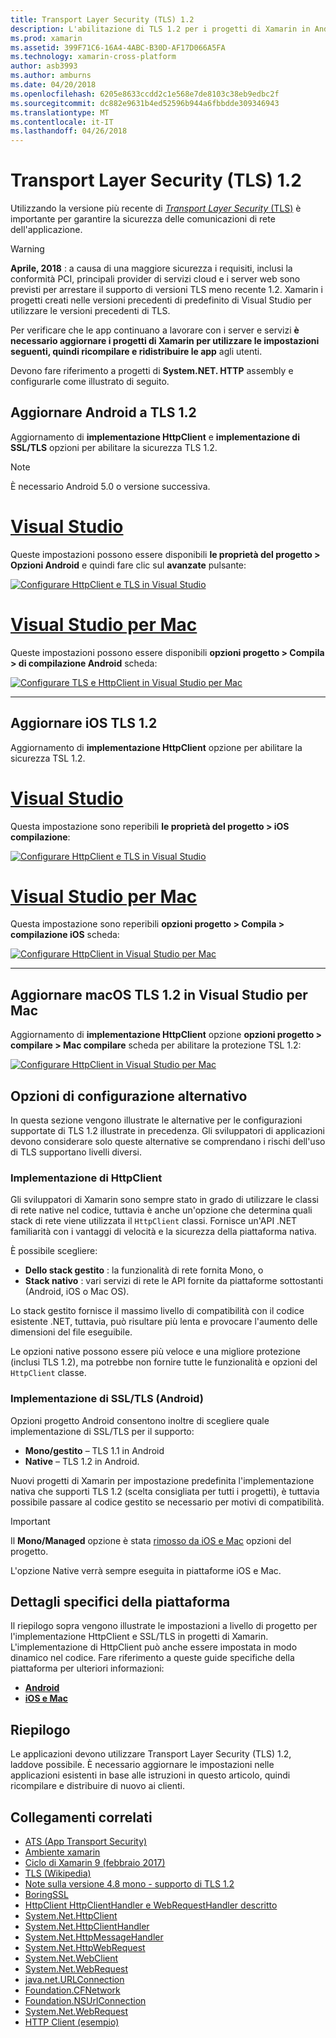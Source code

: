 ```yaml
---
title: Transport Layer Security (TLS) 1.2
description: L'abilitazione di TLS 1.2 per i progetti di Xamarin in Android, iOS e Mac
ms.prod: xamarin
ms.assetid: 399F71C6-16A4-4ABC-B30D-AF17D066A5FA
ms.technology: xamarin-cross-platform
author: asb3993
ms.author: amburns
ms.date: 04/20/2018
ms.openlocfilehash: 6205e8633ccdd2c1e568e7de8103c38eb9edbc2f
ms.sourcegitcommit: dc882e9631b4ed52596b944a6fbbdde309346943
ms.translationtype: MT
ms.contentlocale: it-IT
ms.lasthandoff: 04/26/2018
---
```

# <a name="transport-layer-security-tls-12"></a>Transport Layer Security (TLS) 1.2

Utilizzando la versione più recente di [ _Transport Layer Security_ (TLS)](https://en.wikipedia.org/wiki/Transport_Layer_Security) è importante per garantire la sicurezza delle comunicazioni di rete dell'applicazione.

> [!WARNING]
> **Aprile, 2018** : a causa di una maggiore sicurezza i requisiti, inclusi la conformità PCI, principali provider di servizi cloud e i server web sono previsti per arrestare il supporto di versioni TLS meno recente 1.2.  Xamarin i progetti creati nelle versioni precedenti di predefinito di Visual Studio per utilizzare le versioni precedenti di TLS.
>
> Per verificare che le app continuano a lavorare con i server e servizi **è necessario aggiornare i progetti di Xamarin per utilizzare le impostazioni seguenti, quindi ricompilare e ridistribuire le app** agli utenti.

Devono fare riferimento a progetti di **System.NET. HTTP** assembly e configurarle come illustrato di seguito.

## <a name="update-android-to-tls-12"></a>Aggiornare Android a TLS 1.2

Aggiornamento di **implementazione HttpClient** e **implementazione di SSL/TLS** opzioni per abilitare la sicurezza TLS 1.2.

> [!NOTE]
> È necessario Android 5.0 o versione successiva.

# <a name="visual-studiotabwindows"></a>[Visual Studio](#tab/windows)

Queste impostazioni possono essere disponibili **le proprietà del progetto > Opzioni Android** e quindi fare clic sul **avanzate** pulsante:

[![Configurare HttpClient e TLS in Visual Studio](transport-layer-security-images/android-win-sml.png)](transport-layer-security-images/android-win.png#lightbox)

# <a name="visual-studio-for-mactabmacos"></a>[Visual Studio per Mac](#tab/macos)

Queste impostazioni possono essere disponibili **opzioni progetto > Compila > di compilazione Android** scheda:

[![Configurare TLS e HttpClient in Visual Studio per Mac](transport-layer-security-images/android-mac-sml.png)](transport-layer-security-images/android-mac.png#lightbox)

-----

## <a name="update-ios-to-tls-12"></a>Aggiornare iOS TLS 1.2

Aggiornamento di **implementazione HttpClient** opzione per abilitare la sicurezza TSL 1.2.

# <a name="visual-studiotabwindows"></a>[Visual Studio](#tab/windows)

Questa impostazione sono reperibili **le proprietà del progetto > iOS compilazione**:

[![Configurare HttpClient e TLS in Visual Studio](transport-layer-security-images/ios-win-sml.png)](transport-layer-security-images/ios-win.png#lightbox)

# <a name="visual-studio-for-mactabmacos"></a>[Visual Studio per Mac](#tab/macos)

Questa impostazione sono reperibili **opzioni progetto > Compila > compilazione iOS** scheda:

[![Configurare HttpClient in Visual Studio per Mac](transport-layer-security-images/ios-mac-sml.png)](transport-layer-security-images/ios-mac.png#lightbox)

-----

## <a name="update-macos-to-tls-12-in-visual-studio-for-mac"></a>Aggiornare macOS TLS 1.2 in Visual Studio per Mac

Aggiornamento di **implementazione HttpClient** opzione **opzioni progetto > compilare > Mac compilare** scheda per abilitare la protezione TSL 1.2:

[![Configurare HttpClient in Visual Studio per Mac](transport-layer-security-images/macos-mac-sml.png)](transport-layer-security-images/macos-mac.png#lightbox)

## <a name="alternative-configuration-options"></a>Opzioni di configurazione alternativo

In questa sezione vengono illustrate le alternative per le configurazioni supportate di TLS 1.2 illustrate in precedenza.
Gli sviluppatori di applicazioni devono considerare solo queste alternative se comprendano i rischi dell'uso di TLS supportano livelli diversi.

### <a name="httpclient-implementation"></a>Implementazione di HttpClient

Gli sviluppatori di Xamarin sono sempre stato in grado di utilizzare le classi di rete native nel codice, tuttavia è anche un'opzione che determina quali stack di rete viene utilizzata il `HttpClient` classi. Fornisce un'API .NET familiarità con i vantaggi di velocità e la sicurezza della piattaforma nativa.

È possibile scegliere:

- **Dello stack gestito** : la funzionalità di rete fornita Mono, o
- **Stack nativo** : vari servizi di rete le API fornite da piattaforme sottostanti (Android, iOS o Mac OS).

Lo stack gestito fornisce il massimo livello di compatibilità con il codice esistente .NET, tuttavia, può risultare più lenta e provocare l'aumento delle dimensioni del file eseguibile.

Le opzioni native possono essere più veloce e una migliore protezione (inclusi TLS 1.2), ma potrebbe non fornire tutte le funzionalità e opzioni del `HttpClient` classe.

### <a name="ssltls-implementation-android"></a>Implementazione di SSL/TLS (Android)

Opzioni progetto Android consentono inoltre di scegliere quale implementazione di SSL/TLS per il supporto:

- **Mono/gestito** – TLS 1.1 in Android
- **Native** – TLS 1.2 in Android.

Nuovi progetti di Xamarin per impostazione predefinita l'implementazione nativa che supporti TLS 1.2 (scelta consigliata per tutti i progetti), è tuttavia possibile passare al codice gestito se necessario per motivi di compatibilità.

> [!IMPORTANT]
> Il **Mono/Managed** opzione è stata [rimosso da iOS e Mac](https://developer.xamarin.com/releases/ios/xamarin.ios_10/xamarin.ios_10.8/) opzioni del progetto.
>
> L'opzione Native verrà sempre eseguita in piattaforme iOS e Mac.

## <a name="platform-specific-details"></a>Dettagli specifici della piattaforma

Il riepilogo sopra vengono illustrate le impostazioni a livello di progetto per l'implementazione HttpClient e SSL/TLS in progetti di Xamarin. L'implementazione di HttpClient può anche essere impostata in modo dinamico nel codice. Fare riferimento a queste guide specifiche della piattaforma per ulteriori informazioni:

- [**Android**](~/android/app-fundamentals/http-stack.md)
- [**iOS e Mac**](~/cross-platform/macios/http-stack.md)


## <a name="summary"></a>Riepilogo

Le applicazioni devono utilizzare Transport Layer Security (TLS) 1.2, laddove possibile.
È necessario aggiornare le impostazioni nelle applicazioni esistenti in base alle istruzioni in questo articolo, quindi ricompilare e distribuire di nuovo ai clienti.

## <a name="related-links"></a>Collegamenti correlati

- [ATS (App Transport Security)](~/ios/app-fundamentals/ats.md)
- [Ambiente xamarin](~/android/deploy-test/environment.md)
- [Ciclo di Xamarin 9 (febbraio 2017)](https://releases.xamarin.com/stable-release-cycle-9/)
- [TLS (Wikipedia)](https://en.wikipedia.org/wiki/Transport_Layer_Security)
- [Note sulla versione 4.8 mono - supporto di TLS 1.2](http://www.mono-project.com/docs/about-mono/releases/4.8.0/#tls-12-support)
- [BoringSSL](https://boringssl.googlesource.com/boringssl/)
- [HttpClient HttpClientHandler e WebRequestHandler descritto](https://blogs.msdn.microsoft.com/henrikn/2012/08/07/httpclient-httpclienthandler-and-webrequesthandler-explained/)
- [System.Net.HttpClient](https://msdn.microsoft.com/library/system.net.http.httpclient(v=vs.118).aspx)
- [System.Net.HttpClientHandler](https://msdn.microsoft.com/library/system.net.http.httpclienthandler(v=vs.118).aspx)
- [System.Net.HttpMessageHandler](https://msdn.microsoft.com/library/system.net.http.httpmessagehandler(v=vs.118).aspx)
- [System.Net.HttpWebRequest](https://msdn.microsoft.com/library/system.net.httpwebrequest(v=vs.110).aspx)
- [System.Net.WebClient](https://msdn.microsoft.com/library/system.net.webclient(v=vs.110).aspx)
- [System.Net.WebRequest](https://msdn.microsoft.com/library/system.net.webrequest(v=vs.110).aspx)
- [java.net.URLConnection](http://developer.android.com/reference/java/net/URLConnection.html)
- [Foundation.CFNetwork](https://developer.xamarin.com/api/type/CoreFoundation.CFNetwork/)
- [Foundation.NSUrlConnection](https://developer.xamarin.com/api/type/Foundation.NSUrlConnection/)
- [System.Net.WebRequest](https://msdn.microsoft.com/library/system.net.webrequest(v=vs.110).aspx)
- [HTTP Client (esempio)](https://developer.xamarin.com/samples/monotouch/HttpClient/)
